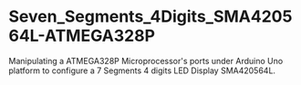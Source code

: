 # Seven_Segments_4Digits_SMA420564L-ATMEGA328P
Manipulating a ATMEGA328P Microprocessor's ports under Arduino Uno platform to configure a 7 Segments 4 digits LED Display SMA420564L.
